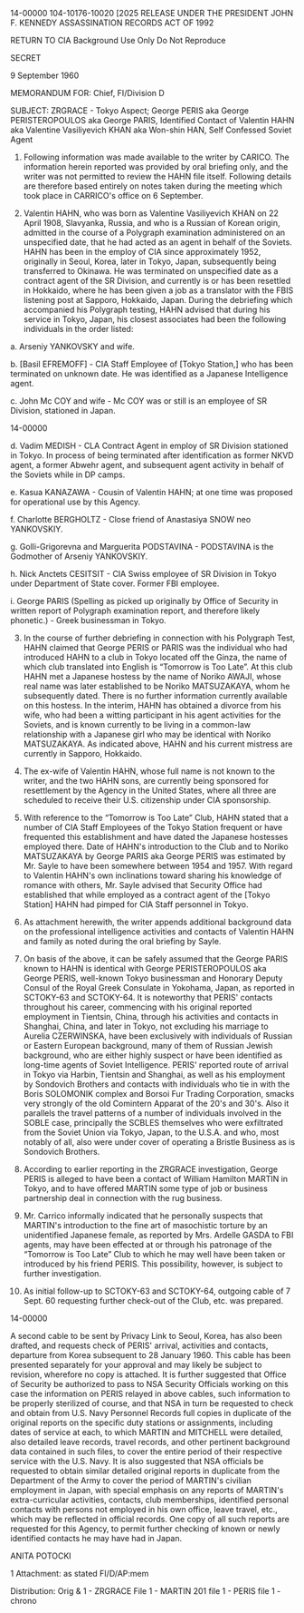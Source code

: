 14-00000
104-10176-10020 [2025 RELEASE UNDER THE PRESIDENT JOHN F. KENNEDY ASSASSINATION RECORDS ACT OF 1992

RETURN TO CIA
Background Use Only
Do Not Reproduce

SECRET

9 September 1960

MEMORANDUM FOR: Chief, FI/Division D

SUBJECT: ZRGRACE - Tokyo Aspect;
George PERIS aka George PERISTEROPOULOS aka
George PARIS, Identified Contact of Valentin HAHN
aka Valentine Vasiliyevich KHAN aka Won-shin HAN,
Self Confessed Soviet Agent

1. Following information was made available to the writer by CARICO. The information herein reported was provided by oral briefing only, and the writer was not permitted to review the HAHN file itself. Following details are therefore based entirely on notes taken during the meeting which took place in CARRICO's office on 6 September.

2. Valentin HAHN, who was born as Valentine Vasiliyevich KHAN on 22 April 1908, Slavyanka, Russia, and who is a Russian of Korean origin, admitted in the course of a Polygraph examination administered on an unspecified date, that he had acted as an agent in behalf of the Soviets. HAHN has been in the employ of CIA since approximately 1952, originally in Seoul, Korea, later in Tokyo, Japan, subsequently being transferred to Okinawa. He was terminated on unspecified date as a contract agent of the SR Division, and currently is or has been resettled in Hokkaido, where he has been given a job as a translator with the FBIS listening post at Sapporo, Hokkaido, Japan. During the debriefing which accompanied his Polygraph testing, HAHN advised that during his service in Tokyo, Japan, his closest associates had been the following individuals in the order listed:

a. Arseniy YANKOVSKY and wife.

b. [Basil EFREMOFF] - CIA Staff Employee of [Tokyo Station,] who has been terminated on unknown date. He was identified as a Japanese Intelligence agent.

c. John Mc COY and wife - Mc COY was or still is an employee of SR Division, stationed in Japan.

14-00000

d. Vadim MEDISH - CLA Contract Agent in employ of SR Division stationed in Tokyo. In process of being terminated after identification as former NKVD agent, a former Abwehr agent, and subsequent agent activity in behalf of the Soviets while in DP camps.

e. Kasua KANAZAWA - Cousin of Valentin HAHN; at one time was proposed for operational use by this Agency.

f. Charlotte BERGHOLTZ - Close friend of Anastasiya SNOW neo YANKOVSKIY.

g. Golli-Grigorevna and Marguerita PODSTAVINA - PODSTAVINA is the Godmother of Arseniy YANKOVSKIY.

h. Nick Anctets CESITSIT - CIA Swiss employee of SR Division in Tokyo under Department of State cover. Former FBI employee.

i. George PARIS (Spelling as picked up originally by Office of Security in written report of Polygraph examination report, and therefore likely phonetic.) - Greek businessman in Tokyo.

3. In the course of further debriefing in connection with his Polygraph Test, HAHN claimed that George PERIS or PARIS was the individual who had introduced HAHN to a club in Tokyo located off the Ginza, the name of which club translated into English is “Tomorrow is Too Late”. At this club HAHN met a Japanese hostess by the name of Noriko AWAJI, whose real name was later established to be Noriko MATSUZAKAYA, whom he subsequently dated. There is no further information currently available on this hostess. In the interim, HAHN has obtained a divorce from his wife, who had been a witting participant in his agent activities for the Soviets, and is known currently to be living in a common-law relationship with a Japanese girl who may be identical with Noriko MATSUZAKAYA. As indicated above, HAHN and his current mistress are currently in Sapporo, Hokkaido.

4. The ex-wife of Valentin HAHN, whose full name is not known to the writer, and the two HAHN sons, are currently being sponsored for resettlement by the Agency in the United States, where all three are scheduled to receive their U.S. citizenship under CIA sponsorship.

5. With reference to the “Tomorrow is Too Late” Club, HAHN stated that a number of CIA Staff Employees of the Tokyo Station frequent or have frequented this establishment and have dated the Japanese hostesses employed there. Date of HAHN's introduction to the Club and to Noriko MATSUZAKAYA by George PARIS aka George PERIS was estimated by Mr. Sayle to have been somewhere between 1954 and 1957. With regard to Valentin HAHN's own inclinations toward sharing his knowledge of romance with others, Mr. Sayle advised that Security Office had established that while employed as a contract agent of the [Tokyo Station] HAHN had pimped for CIA Staff personnel in Tokyo.

6. As attachment herewith, the writer appends additional background data on the professional intelligence activities and contacts of Valentin HAHN and family as noted during the oral briefing by Sayle.

7. On basis of the above, it can be safely assumed that the George PARIS known to HAHN is identical with George PERISTEROPOULOS aka George PERIS, well-known Tokyo businessman and Honorary Deputy Consul of the Royal Greek Consulate in Yokohama, Japan, as reported in SCTOKY-63 and SCTOKY-64. It is noteworthy that PERIS' contacts throughout his career, commencing with his original reported employment in Tientsin, China, through his activities and contacts in Shanghai, China, and later in Tokyo, not excluding his marriage to Aurelia CZERWINSKA, have been exclusively with individuals of Russian or Eastern European background, many of them of Russian Jewish background, who are either highly suspect or have been identified as long-time agents of Soviet Intelligence. PERIS' reported route of arrival in Tokyo via Harbin, Tientsin and Shanghai, as well as his employment by Sondovich Brothers and contacts with individuals who tie in with the Boris SOLOMONIK complex and Borsoi Fur Trading Corporation, smacks very strongly of the old Comintern Apparat of the 20's and 30's. Also it parallels the travel patterns of a number of individuals involved in the SOBLE case, principally the SCBLES themselves who were exfiltrated from the Soviet Union via Tokyo, Japan, to the U.S.A. and who, most notably of all, also were under cover of operating a Bristle Business as is Sondovich Brothers.

8. According to earlier reporting in the ZRGRACE investigation, George PERIS is alleged to have been a contact of William Hamilton MARTIN in Tokyo, and to have offered MARTIN some type of job or business partnership deal in connection with the rug business.

9. Mr. Carrico informally indicated that he personally suspects that MARTIN's introduction to the fine art of masochistic torture by an unidentified Japanese female, as reported by Mrs. Ardelle GASDA to FBI agents, may have been effected at or through his patronage of the “Tomorrow is Too Late” Club to which he may well have been taken or introduced by his friend PERIS. This possibility, however, is subject to further investigation.

10. As initial follow-up to SCTOKY-63 and SCTOKY-64, outgoing cable of 7 Sept. 60 requesting further check-out of the Club, etc. was prepared.

14-00000

A second cable to be sent by Privacy Link to Seoul, Korea, has also been drafted, and requests check of PERIS' arrival, activities and contacts, departure from Korea subsequent to 28 January 1960. This cable has been presented separately for your approval and may likely be subject to revision, wherefore no copy is attached. It is further suggested that Office of Security be authorized to pass to NSA Security Officials working on this case the information on PERIS relayed in above cables, such information to be properly sterilized of course, and that NSA in turn be requested to check and obtain from U.S. Navy Personnel Records full copies in duplicate of the original reports on the specific duty stations or assignments, including dates of service at each, to which MARTIN and MITCHELL were detailed, also detailed leave records, travel records, and other pertinent background data contained in such files, to cover the entire period of their respective service with the U.S. Navy. It is also suggested that NSA officials be requested to obtain similar detailed original reports in duplicate from the Department of the Army to cover the period of MARTIN's civilian employment in Japan, with special emphasis on any reports of MARTIN's extra-curricular activities, contacts, club memberships, identified personal contacts with persons not employed in his own office, leave travel, etc., which may be reflected in official records. One copy of all such reports are requested for this Agency, to permit further checking of known or newly identified contacts he may have had in Japan.

ANITA POTOCKI

1 Attachment: as stated
FI/D/AP:mem

Distribution:
Orig & 1 - ZRGRACE File
1 - MARTIN 201 file
1 - PERIS file
1 - chrono

